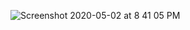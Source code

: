 ![Screenshot 2020-05-02 at 8 41 05 PM](https://user-images.githubusercontent.com/40122399/80868008-6afa9e00-8cb5-11ea-913c-14db7a52ad75.png)
